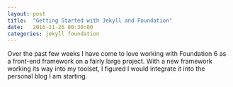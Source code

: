 ```yaml
---
layout: post
title:  "Getting Started with Jekyll and Foundation"
date:   2016-11-26 00:30:00
categories: jekyll foundation
---
```


Over the past few weeks I have come to love working with Foundation 6 as a front-end framework 
on a fairly large project. With a new framework working its way into my toolset, I figured I 
would integrate it into the personal blog I am starting. 
<!-- more -->